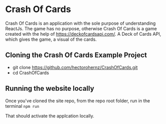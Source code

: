 # Crash Of Cards 

Crash Of Cards is an application with the sole purpose of understanding ReactJs. The game has no purpose, otherwise Crash Of Cards is a game created with the help of https://deckofcardsapi.com/. A Deck of Cards API, which gives the game, a visual of the cards. 

## Cloning the Crash Of Cards Example Project

- git clone https://github.com/hectorohernz/CrashOfCards.git
- cd CrashOfCards

## Running the website locally

Once you've cloned the site repo, from the repo root folder, run in the terminal 
`npm run`

That should activate the applcation locally. 

